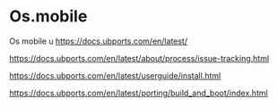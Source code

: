 # Os.mobile
Os mobile u
https://docs.ubports.com/en/latest/


https://docs.ubports.com/en/latest/about/process/issue-tracking.html


https://docs.ubports.com/en/latest/userguide/install.html


https://docs.ubports.com/en/latest/porting/build_and_boot/index.html




